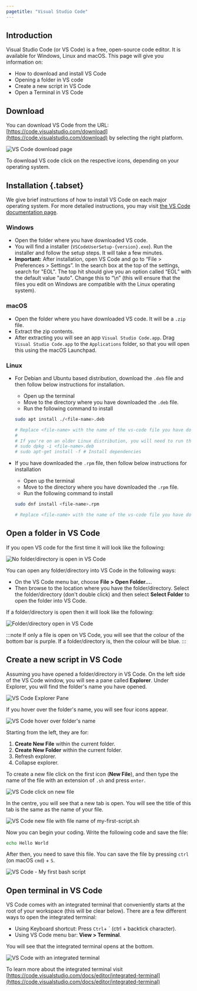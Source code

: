 ```yaml
---
pagetitle: "Visual Studio Code"
---
```


## Introduction
Visual Studio Code (or VS Code) is a free, open-source code editor. It is available for Windows, Linux and macOS. This page will give you information on:

- How to download and install VS Code
- Opening a folder in VS code
- Create a new script in VS Code
- Open a Terminal in VS Code


## Download
You can download VS Code from the URL: [https://code.visualstudio.com/download](https://code.visualstudio.com/download) by selecting the right platform.

![VS Code download page](images/vs-code-download-page.png)

To download VS code click on the respective icons, depending on your operating system.


## Installation {.tabset}

We give brief instructions of how to install VS Code on each major operating system. 
For more detailed instructions, you may visit [the VS Code documentation page](https://code.visualstudio.com/docs/setup/setup-overview).

### Windows

- Open the folder where you have downloaded VS code.
- You will find a installer (`VSCodeUserSetup-{version}.exe`). Run the installer and follow the setup steps. It will take a few minutes.
- **Important:** After installation, open VS Code and go to “File > Preferences > Settings”. In the search box at the top of the settings, search for "EOL". The top hit should give you an option called “EOL” with the default value "auto". Change this to “\n” (this will ensure that the files you edit on Windows are compatible with the Linux operating system).

### macOS

- Open the folder where you have downloaded VS code. It will be a `.zip` file.
- Extract the zip contents.
- After extracting you will see an app `Visual Studio Code.app`. Drag `Visual Studio Code.app` to the `Applications` folder, so that you will open this using the macOS Launchpad.

### Linux

- For Debian and Ubuntu based distribution, download the `.deb` file and then follow below instructions for installation.
    - Open up the terminal
    - Move to the directory where you have downloaded the `.deb` file.
    - Run the following command to install
    ```bash
    sudo apt install ./<file-name>.deb

    # Replace <file-name> with the name of the vs-code file you have downloaded.
    #
    # If you're on an older Linux distribution, you will need to run this instead:
    # sudo dpkg -i <file-name>.deb
    # sudo apt-get install -f # Install dependencies
    ```

- If you have downloaded the `.rpm` file, then follow below instructions for installation
    - Open up the terminal
    - Move to the directory where you have downloaded the `.rpm` file.
    - Run the following command to install
    ```bash
    sudo dnf install <file-name>.rpm

    # Replace <file-name> with the name of the vs-code file you have downloaded.
    ```


## Open a folder in VS Code

If you open VS code for the first time it will look like the following:

![No folder/directory is open in VS Code](images/vscode-window.png)


You can open any folder/directory into VS Code in the following ways:

- On the VS Code menu bar, choose **File > Open Folder...**.
- Then browse to the location where you have the folder/directory. Select the folder/directory (don't double click) and then select **Select Folder** to open the folder into VS Code.

If a folder/directory is open then it will look like the following:

![Folder/directory open in VS Code](images/vscode-folder.png)


:::note
If only a file is open on VS Code, you will see that the colour of the bottom bar is purple. If a folder/directory is, then the colour will be blue.
:::

## Create a new script in VS Code
Assuming you have opened a folder/directory in VS Code. On the left side of the VS Code window, you will see a pane called **Explorer**. Under Explorer, you will find the folder's name you have opened.

![VS Code Explorer Pane](images/vscode-folder-highlight.png)

If you hover over the folder's name, you will see four icons appear. 

![VS Code hover over folder's name](images/vscode-hover-over-folder-name.png)

Starting from the left, they are for:

1. **Create New File** within the current folder.
1. **Create New Folder** within the current folder.
1. Refresh explorer.
1. Collapse explorer.

To create a new file click on the first icon (**New File**), and then type the name of the file with an extension of `.sh` and press `enter`.

![VS Code click on new file](images/vs-code-create-new-file.png)


In the centre, you will see that a new tab is open. You will see the title of this tab is the same as the name of your file.

![VS Code new file with file name of my-first-script.sh](images/vscode-my-first-script.png)

Now you can begin your coding. Write the following code and save the file:

```bash
echo Hello World
```

After then, you need to save this file. You can save the file by pressing `ctrl` (on macOS `cmd`) + `S`.

![VS Code - My first bash script](images/vscode-first-script.png)


## Open terminal in VS Code
VS Code comes with an integrated terminal that conveniently starts at the root of your workspace (this will be clear below). There are a few different ways to open the integrated terminal:

- Using Keyboard shortcut: Press `Ctrl`+ ` (ctrl + backtick character).
- Using VS Code menu bar: **View > Terminal**.

You will see that the integrated terminal opens at the bottom.

![VS Code with an integrated terminal](images/vscode-integrated-terminal.png)


To learn more about the integrated terminal visit [https://code.visualstudio.com/docs/editor/integrated-terminal](https://code.visualstudio.com/docs/editor/integrated-terminal)
